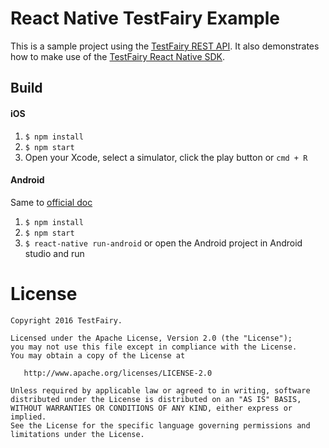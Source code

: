 # React Native TestFairy Example

This is a sample project using the [TestFairy REST API](http://docs.testfairy.com/API/Rest_API.html). It also demonstrates how to make use of the [TestFairy React Native SDK](http://docs.testfairy.com/iOS_SDK/Integrating_with_react_native.html).

## Build
#### iOS
1. `$ npm install`
2. `$ npm start`
3. Open your Xcode, select a simulator, click the play button or `cmd + R`

#### Android
Same to [official doc](http://facebook.github.io/react-native/docs/android-setup.html#content)

1. `$ npm install`
2. `$ npm start`
3. `$ react-native run-android` or open the Android project in Android studio and run

License
=======

    Copyright 2016 TestFairy.

    Licensed under the Apache License, Version 2.0 (the "License");
    you may not use this file except in compliance with the License.
    You may obtain a copy of the License at

       http://www.apache.org/licenses/LICENSE-2.0

    Unless required by applicable law or agreed to in writing, software
    distributed under the License is distributed on an "AS IS" BASIS,
    WITHOUT WARRANTIES OR CONDITIONS OF ANY KIND, either express or implied.
    See the License for the specific language governing permissions and
    limitations under the License.
